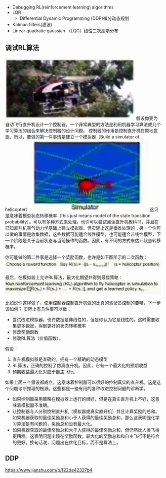- Debugging RL(reinforcement learning) algorithms
- LQR
  - Differential Dynamic Programming (DDP)微分动态规划
- Kalman filters(滤波)
- Linear quadratic gaussian （LQG）线性二次高斯分布  

## 调试RL算法
![](https://raw.githubusercontent.com/fray-hao/images/master/20190612093250.png)
假设你要为自动飞行直升机设计一个控制器。一个非常典型的方法是利用机器学习算法或几个学习算法的组合来解决控制器的设计问题。
控制器的作用是控制直升机在原地盘旋。所以，要做的第一件事情是建立一个模拟器（Build a simulator of helicopter）
![](https://raw.githubusercontent.com/fray-hao/images/master/20190612093408.png)
这只是意味着模型状态转移概率（this just means model of the state transition probability）。可以有多种方式来处理。也许可以尝试阅读直升机教科书，并且在已知直升机空气动力学基础上建立模拟器。但实际上这是很难处理的；另一个你可以做的事情是收集数据，这些数据可能适合线性模型，也可能适合非线性模型，下一个阶段是关于当前状态与当前操作的函数。因此，有不同的方式来估计状态转移概率。 

你可能做的第二件事是选择一个奖励函数，也许是如下图所示的二次函数：
![](https://raw.githubusercontent.com/fray-hao/images/master/20190613081834.png)
 
最后，在模拟器上允许RL算法，最大化期望并得到最佳策略：
![](https://raw.githubusercontent.com/fray-hao/images/master/20190613091453.png)

比如说你这样做了，使用控制器控制直升机做的比真的驾驶员控制的要糟，下一步该如何？
实际上有几件事可以做：
- 尝试改进模拟器。也许数据是非线性的，但是你认为它是线性的，这时需要收集更多数据，得到更好的状态转移概率
- 修改奖励函数
- 修改RL算法（价值函数）。

假设：
1. 直升机模拟器是准确的。拥有一个精确的动态模型
2. RL算法，正确的控制了仿真直升机。因此，它有一个最大化的预期收益
3. 预期收益最大化对应于自主飞行。
   
如果上面三个假设都成立，这意味着控制器可以很好的控制真实的直升机。这是这个问题诊断推理的根源。这些都是一些有用的各种改进控制问题的诊断学。

- 如果控制器采用策略在模拟器上运行的很好，但是在真实直升机上不好，这意味着模拟器不准确。
- 让控制器与人分别控制直升机（模拟器或真实直升机）并且计算奖励的总和。如果机器获取的最佳奖励总和小于人获得的最佳奖励总和，那么这表明强化学习算法是有问题的，奖励总和没有最大化。
- 如果机器获取的最佳奖励总和大于人获得的最佳奖励总和，但仍然比人类飞得更糟糕。这表明问题出现在奖励函数。最大化的奖励总和和自主飞行不是符合的更好。换句话说，问题出在优化目标，而不是算法上。

## DDP

https://www.jianshu.com/p/f22de42327b4